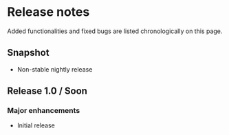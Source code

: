 # Release notes

Added functionalities and fixed bugs are listed chronologically on this page.
	
## Snapshot

- Non-stable nightly release

## Release 1.0 / Soon

### Major enhancements

- Initial release